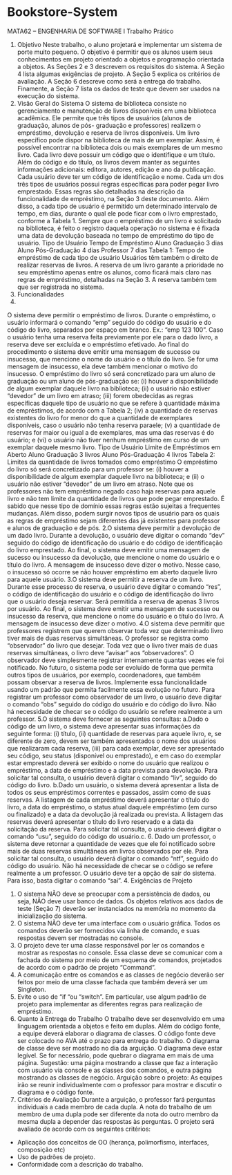 # Bookstore-System
MATA62 – ENGENHARIA DE SOFTWARE I
Trabalho Prático
1. Objetivo
Neste trabalho, o aluno projetará e implementar um sistema de porte muito pequeno. O objetivo é
permitir que os alunos usem seus conhecimentos em projeto orientado a objetos e programação
orientada a objetos.
As Seções 2 e 3 descrevem os requisitos do sistema. A Seção 4 lista algumas exigências de projeto. A
Seção 5 explica os critérios de avaliação. A Seção 6 descreve como será a entrega do trabalho.
Finamente, a Seção 7 lista os dados de teste que devem ser usados na execução do sistema.
2. Visão Geral do Sistema
O sistema de biblioteca consiste no gerenciamento e manutenção de livros disponíveis em uma
biblioteca acadêmica. Ele permite que três tipos de usuários (alunos de graduação, alunos de pós-
graduação e professores) realizem o empréstimo, devolução e reserva de livros disponíveis.
Um livro específico pode dispor na biblioteca de mais de um exemplar. Assim, é possível encontrar na
biblioteca dois ou mais exemplares de um mesmo livro.
Cada livro deve possuir um código que o identifique e um título. Além do código e do título, os livros
devem manter as seguintes informações adicionais: editora, autores, edição e ano da publicação.
Cada usuário deve ter um código de identificação e nome. Cada um dos três tipos de usuários possui
regras específicas para poder pegar livro emprestado. Essas regras são detalhadas na descrição da
funcionalidade de empréstimo, na Seção 3 deste documento. Além disso, a cada tipo de usuário é
permitido um determinado intervalo de tempo, em dias, durante o qual ele pode ficar com o livro
emprestado, conforme a Tabela 1. Sempre que o empréstimo de um livro é solicitado na biblioteca, é
feito o registro daquela operação no sistema e é fixada uma data de devolução baseada no tempo de
empréstimo do tipo de usuário.
Tipo de Usuário
Tempo de Empréstimo
Aluno Graduação
3 dias
Aluno Pós-Graduação
4 dias
Professor
7 dias
Tabela 1: Tempo de empréstimo de cada tipo de usuário
Usuários têm também o direito de realizar reservas de livros. A reserva de um livro garante a
prioridade no seu empréstimo apenas entre os alunos, como ficará mais claro nas regras de empréstimo,
detalhadas na Seção 3. A reserva também tem que ser registrada no sistema.
3. Funcionalidades
1.
O sistema deve permitir o empréstimo de livros. Durante o empréstimo, o usuário informará o
comando “emp” seguido do código do usuário e do código do livro, separados por espaço em
branco. Ex.: “emp 123 100”. Caso o usuário tenha uma reserva feita previamente por ele para
o dado livro, a reserva deve ser excluída e o empréstimo efetivado. Ao final do procedimento
o sistema deve emitir uma mensagem de sucesso ou insucesso, que mencione o nome do
usuário e o título do livro. Se for uma mensagem de insucesso, ela deve também mencionar o
motivo do insucesso.
O empréstimo do livro só será concretizado para um aluno de graduação ou um aluno de
pós-graduação se: (i) houver a disponibilidade de algum exemplar daquele livro na
biblioteca; (ii) o usuário não estiver “devedor” de um livro em atraso; (iii) forem obedecidas
as regras específicas daquele tipo de usuário no que se refere à quantidade máxima de
empréstimos, de acordo com a Tabela 2; (iv) a quantidade de reservas existentes do livro for
menor do que a quantidade de exemplares disponíveis, caso o usuário não tenha reserva paraele; (v) a quantidade de reservas for maior ou igual a de exemplares, mas uma das reservas é
do usuário; e (vi) o usuário não tiver nenhum empréstimo em curso de um exemplar daquele
mesmo livro.
Tipo de Usuário
Limite de Empréstimos em Aberto
Aluno Graduação
3 livros
Aluno Pós-Graduação
4 livros
Tabela 2: Limites da quantidade de livros tomados como empréstimo
O empréstimo do livro só será concretizado para um professor se: (i) houver a disponibilidade
de algum exemplar daquele livro na biblioteca; e (ii) o usuário não estiver “devedor” de um
livro em atraso.
Note que os professores não tem empréstimo negado caso haja reservas para aquele livro e
não tem limite da quantidade de livros que pode pegar emprestado.
É sabido que nesse tipo de domínio essas regras estão sujeitas a frequentes mudanças. Além
disso, podem surgir novos tipos de usuário para os quais as regras de empréstimo sejam
diferentes das já existentes para professor e alunos de graduação e de pós.
2.O sistema deve permitir a devolução de um dado livro. Durante a devolução, o usuário deve
digitar o comando “dev” seguido do código de identificação do usuário e do código de
identificação do livro emprestado. Ao final, o sistema deve emitir uma mensagem de sucesso
ou insucesso da devolução, que mencione o nome do usuário e o título do livro. A mensagem
de insucesso deve dizer o motivo. Nesse caso, o insucesso só ocorre se não houver
empréstimo em aberto daquele livro para aquele usuário.
3.O sistema deve permitir a reserva de um livro. Durante esse processo de reserva, o usuário
deve digitar o comando “res”, o código de identificação do usuário e o código de identificação
do livro que o usuário deseja reservar. Será permitida a reserva de apenas 3 livros por usuário.
Ao final, o sistema deve emitir uma mensagem de sucesso ou insucesso da reserva, que
mencione o nome do usuário e o título do livro. A mensagem de insucesso deve dizer o
motivo.
4.O sistema deve permitir que professores registrem que querem observar toda vez que
determinado livro tiver mais de duas reservas simultâneas. O professor se registra como
“observador” do livro que desejar. Toda vez que o livro tiver mais de duas reservas
simultâneas, o livro deve “avisar” aos “observadores”. O observador deve simplesmente
registrar internamente quantas vezes ele foi notificado. No futuro, o sistema pode ser evoluído
de forma que permita outros tipos de usuários, por exemplo, coordenadores, que também
possam observar a reserva de livros. Implemente essa funcionalidade usando um padrão que
permita facilmente essa evolução no futuro. Para registrar um professor como observador de
um livro, o usuário deve digitar o comando “obs” seguido do código do usuário e do código
do livro. Não há necessidade de checar se o código do usuário se refere realmente a um
professor.
5.O sistema deve fornecer as seguintes consultas:
a.Dado o código de um livro, o sistema deve apresentar suas informações da seguinte
forma: (i) título, (ii) quantidade de reservas para aquele livro, e, se diferente de zero,
devem ser também apresentados o nome dos usuários que realizaram cada reserva, (iii)
para cada exemplar, deve ser apresentado seu código, seu status (disponível ou
emprestado), e em caso do exemplar estar emprestado deverá ser exibido o nome do
usuário que realizou o empréstimo, a data de empréstimo e a data prevista para
devolução. Para solicitar tal consulta, o usuário deverá digitar o comando “liv”, seguido
do código do livro.
b.Dado um usuário, o sistema deverá apresentar a lista de todos os seus empréstimos
correntes e passados, assim como de suas reservas. A listagem de cada empréstimo deverá
apresentar o título do livro, a data do empréstimo, o status atual daquele empréstimo (em
curso ou finalizado) e a data da devolução já realizada ou prevista. A listagem das
reservas deverá apresentar o título do livro reservado e a data da solicitação da reserva.
Para solicitar tal consulta, o usuário deverá digitar o comando “usu”, seguido do código
do usuário.c.
6.
Dado um professor, o sistema deve retornar a quantidade de vezes que ele foi
notificado sobre mais de duas reservas simultâneas em livros observados por ele. Para
solicitar tal consulta, o usuário deverá digitar o comando “ntf”, seguido do código do
usuário. Não há necessidade de checar se o código se refere realmente a um professor.
O usuário deve ter a opção de sair do sistema. Para isso, basta digitar o comando “sai”.
4. Exigências de Projeto
1. O sistema NÃO deve se preocupar com a persistência de dados, ou seja, NÃO deve usar banco de
dados. Os objetos relativos aos dados de teste (Seção 7) deverão ser instanciados na memória no
momento da inicialização do sistema.
2. O sistema NÃO deve ter uma interface com o usuário gráfica. Todos os comandos deverão ser
fornecidos via linha de comando, e suas respostas devem ser mostradas no console.
3. O projeto deve ter uma classe responsável por ler os comandos e mostrar as respostas no console.
Essa classe deve se comunicar com a fachada do sistema por meio de um esquema de comandos,
projetados de acordo com o padrão de projeto “Command”.
4. A comunicação entre os comandos e as classes de negócio deverão ser feitos por meio de uma classe
fachada que também deverá ser um Singleton.
5. Evite o uso de “if “ou “switch”. Em particular, use algum padrão de projeto para implementar
as diferentes regras para realização de empréstimo.
5. Quanto à Entrega do Trabalho
O trabalho deve ser desenvolvido em uma linguagem orientada a objetos e feito em duplas.
Além do código fonte, a equipe deverá elaborar o diagrama de classes. O código fonte deve ser
colocado no AVA até o prazo para entrega do trabalho. O diagrama de classe deve ser mostrado no dia
da arguição. O diagrama deve estar legível. Se for necessário, pode quebrar o diagrama em mais de
uma página. Sugestão: uma página mostrando a classe que faz a interação com usuário via console e as
classes dos comandos, e outra página mostrando as classes de negócio.
Arguição sobre o projeto:
As equipes irão se reunir individualmente com o professor para mostrar e discutir o diagrama e o
código fonte.
6. Critérios de Avaliação
Durante a arguição, o professor fará perguntas individuais a cada membro de cada dupla. A nota do
trabalho de um membro de uma dupla pode ser diferente da nota do outro membro da mesma dupla a
depender das respostas às perguntas.
O projeto será avaliado de acordo com os seguintes critérios:
- Aplicação dos conceitos de OO (herança, polimorfismo, interfaces, composição etc)
- Uso de padrões de projeto.
- Conformidade com a descrição do trabalho.
